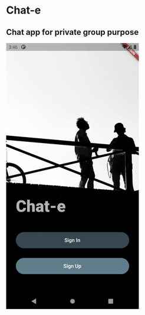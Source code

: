# Chat-e

## Chat app for private group purpose

![alt text](https://github.com/arjuna30/chat-e/blob/0.01/images/ss.png?raw=true)
